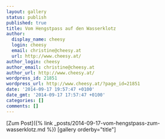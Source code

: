```yaml
---
layout: gallery
status: publish
published: true
title: Vom Hengstpass auf den Wasserklotz
author:
  display_name: cheesy
  login: cheesy
  email: christine@cheesy.at
  url: http://www.cheesy.at/
author_login: cheesy
author_email: christine@cheesy.at
author_url: http://www.cheesy.at/
wordpress_id: 21851
wordpress_url: http://www.cheesy.at/?page_id=21851
date: '2014-09-17 19:57:47 +0100'
date_gmt: '2014-09-17 17:57:47 +0100'
categories: []
comments: []
---
```


[Zum Post]({% link _posts/2014-09-17-vom-hengstpass-zum-wasserklotz.md %})
[gallery orderby="title"]
